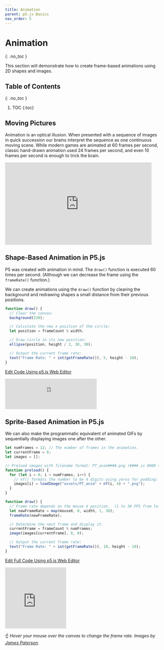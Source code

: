 ```yaml
---
title: Animation
parent: p5.js Basics
nav_order: 5
---
```


<!-- prettier-ignore-start -->

# Animation
{: .no_toc }

This section will demonstrate how to create frame-based animations using 2D shapes and images.

## Table of Contents
{: .no_toc }

1. TOC
{:toc}

<!-- prettier-ignore-end -->

## Moving Pictures

Animation is an optical illusion. When presented with a sequence of images in quick succession our brains interpret the sequence as one continuous moving scene. While modern games are animated at 60 frames per second, classic hand-drawn animation used 24 frames per second, and even 10 frames per second is enough to trick the brain.

<iframe src="https://player.vimeo.com/video/401140696" width="480" height="270" frameborder="0" allow="autoplay; fullscreen; picture-in-picture" allowfullscreen></iframe>

## Shape-Based Animation in P5.js

P5 was created with animation in mind. The `draw()` function is executed 60 times per second. (Although we can decrease the frame using the `frameRate()` function.)

We can create animations using the `draw()` function by clearing the background and redrawing shapes a small distance from their previous positions.

```javascript
function draw() {
  // Clear the canvas:
  background(220);

  // Calculate the new x position of the circle:
  let position = frameCount % width;

  // Draw circle in its new position:
  ellipse(position, height / 2, 30, 30);

  // Output the current frame rate:
  text("Frame Rate: " + int(getFrameRate()), 5, height - 10);
}
```

[Edit Code Using p5.js Web Editor](https://editor.p5js.org/stungeye/sketches/WOBPTOtAM)

<iframe src="https://editor.p5js.org/stungeye/embed/WOBPTOtAM" scrolling="no" frameborder="no"  width="300" height="100"></iframe>

## Sprite-Based Animation in P5.js

We can also make the programmatic equivalent of animated GIFs by sequentially displaying images one after the other.

```javascript
let numFrames = 12; // The number of frames in the animation.
let currentFrame = 0;
let images = [];

// Preload images with filename format: PT_anim####.png (#### is 0000 through 0011)
function preload() {
  for (let i = 0; i < numFrames; i++) {
    // nf() formats the number to be 4 digits using zeros for padding:
    images[i] = loadImage("assets/PT_anim" + nf(i, 4) + ".png");
  }
}

function draw() {
  // Frame rate depends on the mouse X position.  (1 to 30 FPS from left to right.)
  let newFrameRate = map(mouseX, 0, width, 1, 30);
  frameRate(newFrameRate);

  // Determine the next frame and display it.
  currentFrame = frameCount % numFrames;
  image(images[currentFrame], 0, 0);

  // Output the current frame rate:
  text("Frame Rate: " + int(getFrameRate()), 10, height - 10);
}
```

[Edit Full Code Using p5.js Web Editor](https://editor.p5js.org/stungeye/sketches/zEMpTwHvu)

<iframe src="https://editor.p5js.org/stungeye/embed/zEMpTwHvu" scrolling="no" frameborder="no"  width="200" height="200"></iframe>

☝️ _Hover your mouse over the canvas to change the frame rate. Images by [James Paterson](https://twitter.com/presstube)._
